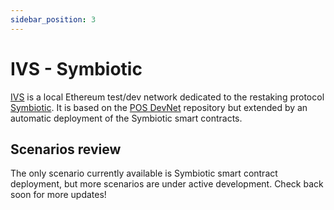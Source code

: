 ```yaml
---
sidebar_position: 3
---
```


# IVS - Symbiotic

[IVS](https://github.com/ivy-net/ivs) is a local Ethereum test/dev network dedicated to the restaking protocol [Symbiotic](https://symbiotic.fi/).
It is based on the [POS DevNet](https://github.com/ivy-net/eth-pos-devnet) repository but extended by an automatic deployment of the Symbiotic smart contracts.

## Scenarios review

The only scenario currently available is Symbiotic smart contract deployment, but more scenarios are under active development. Check back soon for more updates!
<!-- The contracts are deployed from a prearranged Docker image.
This method is cleaner than messing with the genesis block of an Anvil-based network.
It is a blank slate enabling testing deployments of the AVS smart contracts and other components of the solution in a private Proof of Stake network.
The same method can be used with an Anvil network.
Other scenarios add AVS-specific smart contracts, again deployed from a Docker image.
They also include off-chain components.
One of the scenarios contains extra monitoring components
That helps to familiarize with metrics available from an AVS. -->